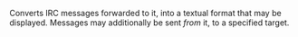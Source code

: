 Converts IRC messages forwarded to it, into a textual format that may be displayed.  Messages may additionally be sent *from* it, to a specified target.